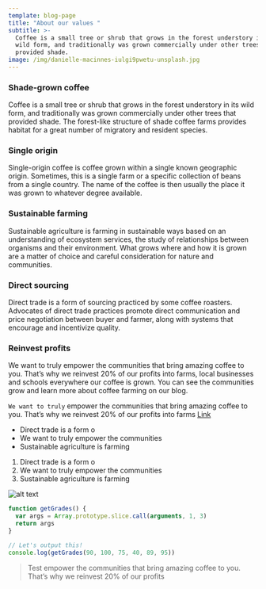 ```yaml
---
template: blog-page
title: "About our values "
subtitle: >-
  Coffee is a small tree or shrub that grows in the forest understory in its
  wild form, and traditionally was grown commercially under other trees that
  provided shade.
image: /img/danielle-macinnes-iulgi9pwetu-unsplash.jpg
---
```


### Shade-grown coffee

Coffee is a small tree or shrub that grows in the forest understory in its wild form, and traditionally was grown commercially under other trees that provided shade. The forest-like structure of shade coffee farms provides habitat for a great number of migratory and resident species.

### Single origin

Single-origin coffee is coffee grown within a single known geographic origin. Sometimes, this is a single farm or a specific collection of beans from a single country. The name of the coffee is then usually the place it was grown to whatever degree available.

### Sustainable farming

Sustainable agriculture is farming in sustainable ways based on an understanding of ecosystem services, the study of relationships between organisms and their environment. What grows where and how it is grown are a matter of choice and careful consideration for nature and communities.

### Direct sourcing

Direct trade is a form of sourcing practiced by some coffee roasters. Advocates of direct trade practices promote direct communication and price negotiation between buyer and farmer, along with systems that encourage and incentivize quality.

### Reinvest profits

We want to truly empower the communities that bring amazing coffee to you. That’s why we reinvest 20% of our profits into farms, local businesses and schools everywhere our coffee is grown. You can see the communities grow and learn more about coffee farming on our blog.

`We want to truly` empower the communities that bring amazing coffee to you. That’s why we reinvest 20% of our profits into farms [Link](test.com)

- Direct trade is a form o
- We want to truly empower the communities
- Sustainable agriculture is farming

1. Direct trade is a form o
2. We want to truly empower the communities
3. Sustainable agriculture is farming

![alt text](/img/112233.jpg "title text")

```javascript
function getGrades() {
  var args = Array.prototype.slice.call(arguments, 1, 3)
  return args
}

// Let's output this!
console.log(getGrades(90, 100, 75, 40, 89, 95))
```

> Test empower the communities that bring amazing coffee to you. That’s why we reinvest 20% of our profits
